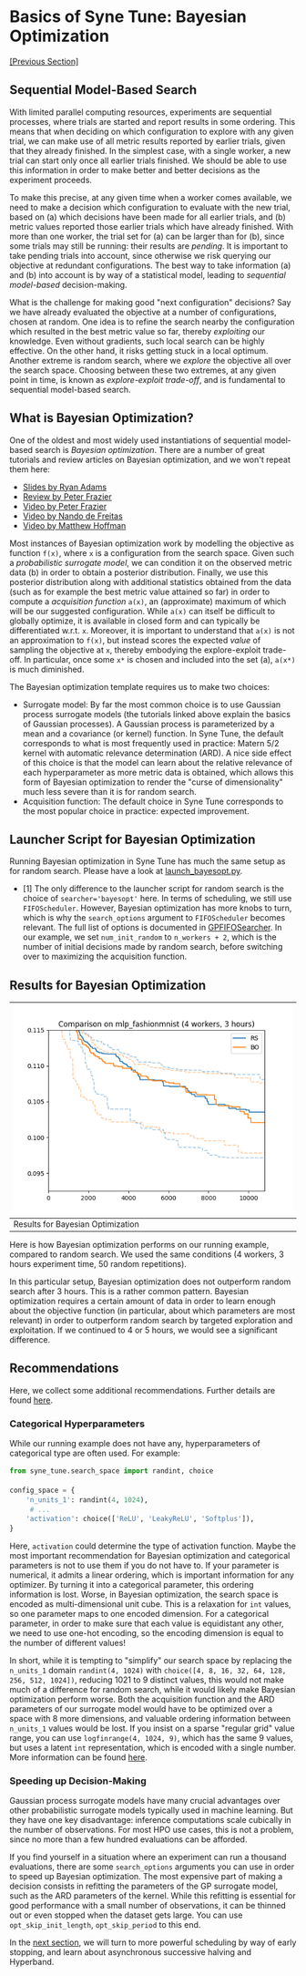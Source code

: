 # Basics of Syne Tune: Bayesian Optimization


[[Previous Section]](basics_randomsearch.md)


## Sequential Model-Based Search

With limited parallel computing resources, experiments are sequential processes,
where trials are started and report results in some ordering. This means that
when deciding on which configuration to explore with any given trial, we can
make use of all metric results reported by earlier trials, given that they
already finished. In the simplest case, with a single worker, a new trial can
start only once all earlier trials finished. We should be able to use this
information in order to make better and better decisions as the experiment
proceeds.

To make this precise, at any given time when a worker comes available, we
need to make a decision which configuration to evaluate with the new trial,
based on (a) which decisions have been made for all earlier trials, and (b)
metric values reported those earlier trials which have already finished. With
more than one worker, the trial set for (a) can be larger than for (b), since
some trials may still be running: their results are *pending*. It is important
to take pending trials into account, since otherwise we risk querying our
objective at redundant configurations. The best way to take information (a)
and (b) into account is by way of a statistical model, leading to
*sequential model-based* decision-making.

What is the challenge for making good "next configuration" decisions? Say
we have already evaluated the objective at a number of configurations,
chosen at random. One idea is to refine the search nearby the configuration
which resulted in the best metric value so far, thereby *exploiting* our
knowledge. Even without gradients, such local search can be highly effective.
On the other hand, it risks getting stuck in a local optimum. Another
extreme is random search, where we *explore* the objective all over the
search space. Choosing between these two extremes, at any given point in
time, is known as *explore-exploit trade-off*, and is fundamental to
sequential model-based search.


## What is Bayesian Optimization?

One of the oldest and most widely used instantiations of sequential model-based
search is *Bayesian optimization*. There are a number of great tutorials and
review articles on Bayesian optimization, and we won't repeat them here:
* [Slides by Ryan Adams](https://www.cs.toronto.edu/~rgrosse/courses/csc411_f18/tutorials/tut8_adams_slides.pdf)
* [Review by Peter Frazier](https://arxiv.org/abs/1807.02811)
* [Video by Peter Frazier](https://www.youtube.com/watch?v=c4KKvyWW_Xk)
* [Video by Nando de Freitas](https://www.youtube.com/watch?v=vz3D36VXefI)
* [Video by Matthew Hoffman](https://www.youtube.com/watch?v=C5nqEHpdyoE)

Most instances of Bayesian optimization work by modelling the objective as
function `f(x)`, where `x` is a configuration from the search space. Given such
a *probabilistic surrogate model*, we can condition it on the observed metric
data (b) in order to obtain a posterior distribution. Finally, we use this
posterior distribution along with additional statistics obtained from the data
(such as for example the best metric value attained so far) in order to compute
a *acquisition function* `a(x)`, an (approximate) maximum of which will be our
suggested configuration. While `a(x)` can itself be difficult to globally
optimize, it is available in closed form and can typically be differentiated
w.r.t. `x`. Moreover, it is important to understand that `a(x)` is not an
approximation to `f(x)`, but instead scores the expected *value* of sampling
the objective at `x`, thereby embodying the explore-exploit trade-off. In
particular, once some `x*` is chosen and included into the set (a), `a(x*)` is
much diminished.

The Bayesian optimization template requires us to make two choices:
* Surrogate model: By far the most common choice is to use Gaussian process
  surrogate models (the tutorials linked above explain the basics of
  Gaussian processes). A Gaussian process is parameterized by a mean and a
  covariance (or kernel) function. In Syne Tune, the default corresponds to
  what is most frequently used in practice: Matern 5/2 kernel with
  automatic relevance determination (ARD). A nice side effect of this choice
  is that the model can learn about the relative relevance of each
  hyperparameter as more metric data is obtained, which allows this form of
  Bayesian optimization to render the "curse of dimensionality" much less
  severe than it is for random search.
* Acquisition function: The default choice in Syne Tune corresponds to the
  most popular choice in practice: expected improvement.


## Launcher Script for Bayesian Optimization

Running Bayesian optimization in Syne Tune has much the same setup as for random
search. Please have a look at [launch_bayesopt.py](scripts/launch_bayesopt.py).
* [1] The only difference to the launcher script for random search is the
  choice of `searcher='bayesopt'` here. In terms of scheduling, we still use
  `FIFOScheduler`.
  However, Bayesian optimization has more knobs to turn, which is why the
  `search_options` argument to `FIFOScheduler` becomes relevant. The full
  list of options is documented in
  [GPFIFOSearcher](../../../syne_tune/optimizer/schedulers/searchers/gp_fifo_searcher.py).
  In our example, we set `num_init_random` to `n_workers + 2`, which is the
  number of initial decisions made by random search, before switching over
  to maximizing the acquisition function.


## Results for Bayesian Optimization

| ![Results for Bayesian Optimization](img/tutorial_rs_bo.png) |
|:-------------------------------------------------------------|
| Results for Bayesian Optimization                            |


Here is how Bayesian optimization performs on our running example, compared to
random search. We used the same conditions (4 workers, 3 hours experiment time,
50 random repetitions).

In this particular setup, Bayesian optimization does not outperform random search
after 3 hours. This is a rather common pattern. Bayesian optimization requires a
certain amount of data in order to learn enough about the objective function (in
particular, about which parameters are most relevant) in order to outperform
random search by targeted exploration and exploitation. If we continued to 4 or 5
hours, we would see a significant difference.


## Recommendations

Here, we collect some additional recommendations. Further details are found
[here](../../schedulers.md#bayesian-optimization-searcher--bayesopt).

### Categorical Hyperparameters

While our running example does not have any, hyperparameters of categorical type
are often used. For example:

```python
from syne_tune.search_space import randint, choice

config_space = {
    'n_units_1': randint(4, 1024),
     # ...
    'activation': choice(['ReLU', 'LeakyReLU', 'Softplus']),
}
```

Here, `activation` could determine the type of activation function. Maybe the
most important recommendation for Bayesian optimization and categorical parameters
is not to use them if you do not have to. If your parameter is numerical, it
admits a linear ordering, which is important information for any optimizer. By
turning it into a categorical parameter, this ordering information is lost. Worse,
in Bayesian optimization, the search space is encoded as multi-dimensional unit cube.
This is a relaxation for `int` values, so one parameter maps to one encoded dimension.
For a categorical parameter, in order to make sure that each value is equidistant
any other, we need to use one-hot encoding, so the encoding dimension is equal to
the number of different values!

In short, while it is tempting to "simplify" our search space by replacing the
`n_units_1` domain `randint(4, 1024)` with
`choice([4, 8, 16, 32, 64, 128, 256, 512, 1024])`, reducing 1021 to 9 distinct
values, this would not make much of a difference for random search, while it would
likely make Bayesian optimization perform worse. Both the acquisition function
and the ARD parameters of our surrogate model would have to be optimized over a
space with 8 more dimensions, and valuable ordering information between
`n_units_1` values would be lost. If you insist on a sparse "regular grid"
value range, you can use `logfinrange(4, 1024, 9)`, which has the same 9
values, but uses a latent `int` representation, which is encoded with a single
number. More information can be found [here](../../search_space.md#recommendations).

### Speeding up Decision-Making

Gaussian process surrogate models have many crucial advantages over other
probabilistic surrogate models typically used in machine learning. But they have
one key disadvantage: inference computations scale cubically in the number
of observations. For most HPO use cases, this is not a problem, since no more
than a few hundred evaluations can be afforded.

If you find yourself in a situation where an experiment can run a thousand
evaluations, there are some `search_options` arguments you can use in order
to speed up Bayesian optimization. The most expensive part of making a
decision consists in refitting the parameters of the GP surrogate model, such
as the ARD parameters of the kernel. While this refitting is essential for
good performance with a small number of observations, it can be thinned out or
even stopped when the dataset gets large. You can use `opt_skip_init_length`,
`opt_skip_period` to this end.


In the [next section](basics_asha.md), we will turn to more powerful scheduling
by way of early  stopping, and learn about asynchronous successive halving and
Hyperband.

